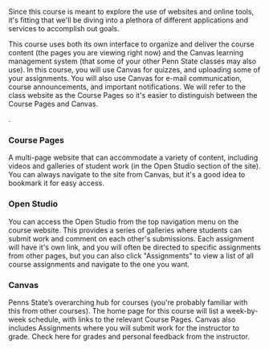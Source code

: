 Since this course is meant to explore the use of websites and online tools, it's fitting that we'll be diving into a plethora of different applications and services to accomplish out goals.

This course uses both its own interface to organize and deliver the course content \(the pages you are viewing right now\) and the  Canvas learning management system \(that some of your other Penn State classes may also use\). In this course, you will use  Canvas for quizzes, and uploading some of your assignments. You will also use Canvas for e-mail communication, course announcements, and important notifications. We will refer to the class website as the Course Pages so it's easier to distinguish between the Course Pages and Canvas.

.

### Course Pages

A multi-page website that can accommodate a variety of content, including videos and galleries of student work \(in the Open Studio section of the site\). You can always navigate to the site from Canvas, but it's a good idea to bookmark it for easy access.

### Open Studio

You can access the Open Studio from the top navigation menu on the course website. This provides a series of galleries where students can submit work and comment on each other's submissions. Each assignment will have it's own link, and you will often be directed to specific assignments from other pages, but you can also click "Assignments" to view a list of all course assignments and navigate to the one you want.

### **Canvas**

Penns State’s overarching hub for courses \(you're probably familiar with this from other courses\). The home page for this course will list a week-by-week schedule, with links to the relevant Course Pages. Canvas also includes Assignments where you will submit work for the instructor to grade. Check here for grades and personal feedback from the instructor.





